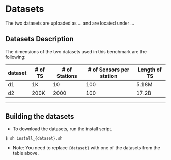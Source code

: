 # Datasets

The two datasets are uploaded as ... and are located under ... 

## Datasets Description


The dimensions of the two datasets used in this benchmark are the following:

| dataset | # of TS | # of Stations | # of Sensors per station | Length of TS | 
| ------ | ------ | ------ | ------ | ------ |
| d1 | 1K | 10 | 100 | 5.18M |
| d2 | 200K | 2000 | 100 | 17.2B |


___
## Building the datasets 


- To download the datasets, run the install script.

```bash
$ sh install_{dataset}.sh
```
- Note: You need to replace ```{dataset}``` with one of the datasets from the table above.
